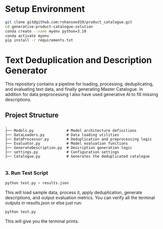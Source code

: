 # Setup Environment

```bash
git clone git@github.com:rohansood19/product_catalogue.git
cd generative-product-catalogue-solution
conda create --name myenv python=3.10
conda activate myenv
pip install -r requirements.txt
```

# Text Deduplication and Description Generator

This repository contains a pipeline for loading, processing, deduplicating, and evaluating text data, and finally generating Master Catalogue. In addition for data preprocessing I also have used generative AI to fill missing descriptions.

##  Project Structure

```
.
├── Models.py               # Model architecture definitions
├── DataLoaders.py          # Data loading utilities
├── DataProcessor.py        # Deduplication and preprocessing logic
├── Evaluator.py            # Model evaluation functions
├── GenerateDescription.py  # Description generation logic
├── settings.py             # Configuration settings
├── Catalogue.py            # Generates the deduplicated catalogue
               
```


### 3. Run Test Script

```bash
python test.py > results.json
```

This will load sample data, process it, apply deduplication, generate descriptions, and output evaluation metrics.
You can verify all the terminal outputs in results.json or else just run: 

```bash
python test.py
```

This will give you the terminal prints.
